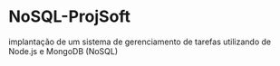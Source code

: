 # NoSQL-ProjSoft
implantação de um sistema de gerenciamento de tarefas utilizando de Node.js e MongoDB (NoSQL)
